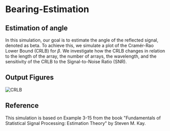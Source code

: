 # Bearing-Estimation
## Estimation of angle
In this simulation, our goal is to estimate the angle of the reflected signal, denoted as beta. To achieve this, we simulate a plot of the Cramér-Rao Lower Bound (CRLB) for $\beta$. We investigate how the CRLB changes in relation to the length of the array, the number of arrays, the wavelength, and the sensitivity of the CRLB to the Signal-to-Noise Ratio (SNR).

## Output Figures
![CRLB](https://github.com/RGAlavicheh/Bearing-Estimation/assets/94162828/61f90f25-38e1-4208-aec9-897065534b1d)

## Reference
This simulation is based on Example 3-15 from the book "Fundamentals of Statistical Signal Processing: Estimation Theory" by Steven M. Kay.
